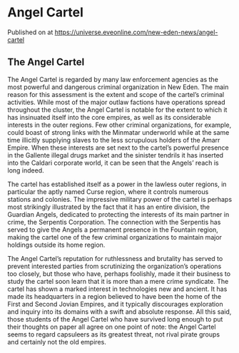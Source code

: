 # Angel Cartel
Published on  at https://universe.eveonline.com/new-eden-news/angel-cartel

## The Angel Cartel

The Angel Cartel is regarded by many law enforcement agencies as the most powerful and dangerous criminal organization in New Eden. The main reason for this assessment is the extent and scope of the cartel’s criminal activities. While most of the major outlaw factions have operations spread throughout the cluster, the Angel Cartel is notable for the extent to which it has insinuated itself into the core empires, as well as its considerable interests in the outer regions. Few other criminal organizations, for example, could boast of strong links with the Minmatar underworld while at the same time illicitly supplying slaves to the less scrupulous holders of the Amarr Empire. When these interests are set next to the cartel’s powerful presence in the Gallente illegal drugs market and the sinister tendrils it has inserted into the Caldari corporate world, it can be seen that the Angels’ reach is long indeed.

The cartel has established itself as a power in the lawless outer regions, in particular the aptly named Curse region, where it controls numerous stations and colonies. The impressive military power of the cartel is perhaps most strikingly illustrated by the fact that it has an entire division, the Guardian Angels, dedicated to protecting the interests of its main partner in crime, the Serpentis Corporation. The connection with the Serpentis has served to give the Angels a permanent presence in the Fountain region, making the cartel one of the few criminal organizations to maintain major holdings outside its home region.

The Angel Cartel’s reputation for ruthlessness and brutality has served to prevent interested parties from scrutinizing the organization’s operations too closely, but those who have, perhaps foolishly, made it their business to study the cartel soon learn that it is more than a mere crime syndicate. The cartel has shown a marked interest in technologies new and ancient. It has made its headquarters in a region believed to have been the home of the First and Second Jovian Empires, and it typically discourages exploration and inquiry into its domains with a swift and absolute response. All this said, those students of the Angel Cartel who have survived long enough to put their thoughts on paper all agree on one point of note: the Angel Cartel seems to regard capsuleers as its greatest threat, not rival pirate groups and certainly not the old empires.
